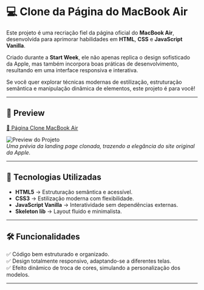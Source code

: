 # 💻 Clone da Página do MacBook Air

Este projeto é uma recriação fiel da página oficial do **MacBook Air**, desenvolvida para aprimorar habilidades em **HTML**, **CSS** e **JavaScript Vanilla**.  

Criado durante a **Start Week**, ele não apenas replica o design sofisticado da Apple, mas também incorpora boas práticas de desenvolvimento, resultando em uma interface responsiva e interativa.  

Se você quer explorar técnicas modernas de estilização, estruturação semântica e manipulação dinâmica de elementos, este projeto é para você!  

---

## 📸 Preview  

[🔗 Página Clone MacBook Air](https://jonatas1678.github.io/start-week-macbook-air-page/)  

![Preview do Projeto](./src/assets/images/preview.jpg)  
*Uma prévia da landing page clonada, trazendo a elegância do site original da Apple.* 

---

## 🚀 Tecnologias Utilizadas  

- **HTML5** → Estruturação semântica e acessível.  
- **CSS3** → Estilização moderna com flexibilidade.  
- **JavaScript Vanilla** → Interatividade sem dependências externas.  
- **Skeleton lib** → Layout fluido e minimalista.  

---

## 🛠 Funcionalidades  

✅ Código bem estruturado e organizado.  
✅ Design totalmente responsivo, adaptando-se a diferentes telas.  
✅ Efeito dinâmico de troca de cores, simulando a personalização dos modelos.  

---
